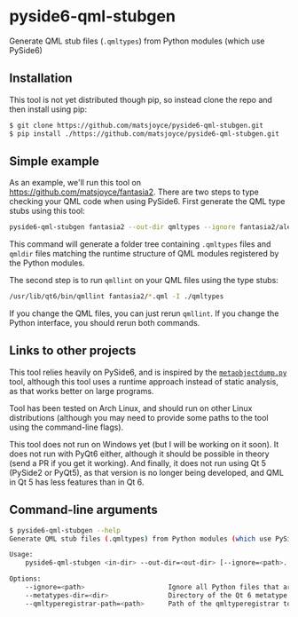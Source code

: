 pyside6-qml-stubgen
===================

Generate QML stub files (`.qmltypes`) from Python modules (which use PySide6)

Installation
------------

This tool is not yet distributed though pip, so instead clone the repo and then install using pip:

```bash
$ git clone https://github.com/matsjoyce/pyside6-qml-stubgen.git
$ pip install ./https://github.com/matsjoyce/pyside6-qml-stubgen.git
```

Simple example
--------------

As an example, we'll run this tool on https://github.com/matsjoyce/fantasia2. There are two steps to type checking your QML code when using PySide6. First generate the QML type stubs using this tool:

```bash
pyside6-qml-stubgen fantasia2 --out-dir qmltypes --ignore fantasia2/alembic/
```

This command will generate a folder tree containing `.qmltypes` files and `qmldir` files matching the runtime structure of QML modules registered by the Python modules.

The second step is to run `qmllint` on your QML files using the type stubs:

```bash
/usr/lib/qt6/bin/qmllint fantasia2/*.qml -I ./qmltypes
```

If you change the QML files, you can just rerun `qmllint`. If you change the Python interface, you should rerun both commands.

Links to other projects
-----------------------

This tool relies heavily on PySide6, and is inspired by the [`metaobjectdump.py`](https://code.qt.io/cgit/pyside/pyside-setup.git/tree/sources/pyside-tools/metaobjectdump.py) tool, although this tool uses a runtime approach instead of static analysis, as that works better on large programs.

Tool has been tested on Arch Linux, and should run on other Linux distributions (although you may need to provide some paths to the tool using the command-line flags).

This tool does not run on Windows yet (but I will be working on it soon). It does not run with PyQt6 either, although it should be possible in theory (send a PR if you get it working). And finally, it does not run using Qt 5 (PySide2 or PyQt5), as that version is no longer being developed, and QML in Qt 5 has less features than in Qt 6.

Command-line arguments
----------------------

```bash
$ pyside6-qml-stubgen --help
Generate QML stub files (.qmltypes) from Python modules (which use PySide6)

Usage:
    pyside6-qml-stubgen <in-dir> --out-dir=<out-dir> [--ignore=<path>...] [--metatypes-dir=<dir>] [--qmltyperegistrar-path=<path>]

Options:
    --ignore=<path>                     Ignore all Python files that are children of thispath
    --metatypes-dir=<dir>               Directory of the Qt 6 metatype files for core modules [default: /usr/lib/qt6/metatypes]
    --qmltyperegistrar-path=<path>      Path of the qmltyperegistrar tool [default: /usr/lib/qt6/qmltyperegistrar]
```

